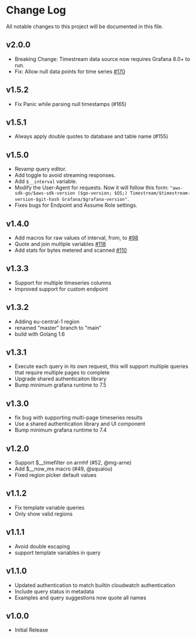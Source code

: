 # Change Log

All notable changes to this project will be documented in this file.

## v2.0.0

- Breaking Change: Timestream data source now requires Grafana 8.0+ to run.
- Fix: Allow null data points for time series [#170](https://github.com/grafana/timestream-datasource/pull/170)

## v1.5.2

- Fix Panic while parsing null timestamps (#165)

## v1.5.1

- Always apply double quotes to database and table name (#155)

## v1.5.0

- Revamp query editor.
- Add toggle to avoid streaming responses.
- Add `$__interval` variable.
- Modify the User-Agent for requests. Now it will follow this form: `"aws-sdk-go/$aws-sdk-version ($go-version; $OS;) Timestream/$timestream-version-$git-hash Grafana/$grafana-version"`.
- Fixes bugs for Endpoint and Assume Role settings.

## v1.4.0

- Add macros for raw values of interval, from, to [#98](https://github.com/grafana/timestream-datasource/pull/98)
- Quote and join multiple variables [#118](https://github.com/grafana/timestream-datasource/pull/118)
- Add stats for bytes metered and scanned [#110](https://github.com/grafana/timestream-datasource/pull/110)

## v1.3.3

- Support for multiple timeseries columns
- Improved support for custom endpoint

## v1.3.2

- Adding eu-central-1 region
- renamed "master" branch to "main"
- build with Golang 1.6

## v1.3.1

- Execute each query in its own request, this will support multiple queries that
  require multiple pages to complete
- Upgrade shared authenticaiton library
- Bump minimum grafana runtime to 7.5

## v1.3.0

- fix bug with supporting multi-page timeseries results
- Use a shared authentication library and UI component
- Bump minimum grafana runtime to 7.4

## v1.2.0

- Support $\_\_timefilter on armhf (#52, @mg-arne)
- Add $\_\_now_ms macro (#49, @squalou)
- Fixed region picker default values

## v1.1.2

- Fix template variable queries
- Only show valid regions

## v1.1.1

- Avoid double escaping
- support template variables in query

## v1.1.0

- Updated authentication to match builtin cloudwatch authentication
- Include query status in metadata
- Examples and query suggestions now quote all names

## v1.0.0

- Initial Release
